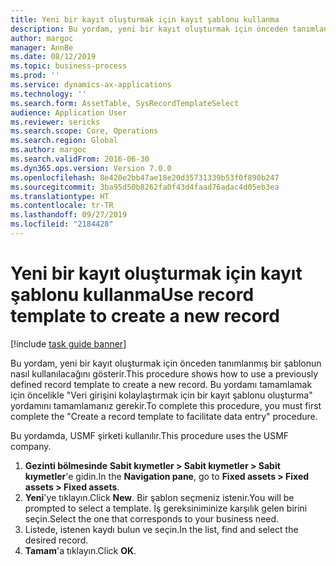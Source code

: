 ```yaml
---
title: Yeni bir kayıt oluşturmak için kayıt şablonu kullanma
description: Bu yordam, yeni bir kayıt oluşturmak için önceden tanımlanmış bir şablonun nasıl kullanılacağını gösterir.
author: margoc
manager: AnnBe
ms.date: 08/12/2019
ms.topic: business-process
ms.prod: ''
ms.service: dynamics-ax-applications
ms.technology: ''
ms.search.form: AssetTable, SysRecordTemplateSelect
audience: Application User
ms.reviewer: sericks
ms.search.scope: Core, Operations
ms.search.region: Global
ms.author: margoc
ms.search.validFrom: 2016-06-30
ms.dyn365.ops.version: Version 7.0.0
ms.openlocfilehash: 8e420e2bb47ae18e20d35731339b53f0f890b247
ms.sourcegitcommit: 3ba95d50b8262fa0f43d4faad76adac4d05eb3ea
ms.translationtype: HT
ms.contentlocale: tr-TR
ms.lasthandoff: 09/27/2019
ms.locfileid: "2184428"
---
```

# <a name="use-record-template-to-create-a-new-record"></a><span data-ttu-id="7c3f5-103">Yeni bir kayıt oluşturmak için kayıt şablonu kullanma</span><span class="sxs-lookup"><span data-stu-id="7c3f5-103">Use record template to create a new record</span></span>

[!include [task guide banner](../../includes/task-guide-banner.md)]

<span data-ttu-id="7c3f5-104">Bu yordam, yeni bir kayıt oluşturmak için önceden tanımlanmış bir şablonun nasıl kullanılacağını gösterir.</span><span class="sxs-lookup"><span data-stu-id="7c3f5-104">This procedure shows how to use a previously defined record template to create a new record.</span></span> <span data-ttu-id="7c3f5-105">Bu yordamı tamamlamak için öncelikle "Veri girişini kolaylaştırmak için bir kayıt şablonu oluşturma" yordamını tamamlamanız gerekir.</span><span class="sxs-lookup"><span data-stu-id="7c3f5-105">To complete this procedure, you must first complete the "Create a record template to facilitate data entry" procedure.</span></span>

<span data-ttu-id="7c3f5-106">Bu yordamda, USMF şirketi kullanılır.</span><span class="sxs-lookup"><span data-stu-id="7c3f5-106">This procedure uses the USMF company.</span></span>

1. <span data-ttu-id="7c3f5-107">**Gezinti bölmesinde** **Sabit kıymetler > Sabit kıymetler > Sabit kıymetler**'e gidin.</span><span class="sxs-lookup"><span data-stu-id="7c3f5-107">In the **Navigation pane**, go to **Fixed assets > Fixed assets > Fixed assets**.</span></span>
2. <span data-ttu-id="7c3f5-108">**Yeni**'ye tıklayın.</span><span class="sxs-lookup"><span data-stu-id="7c3f5-108">Click **New**.</span></span> <span data-ttu-id="7c3f5-109">Bir şablon seçmeniz istenir.</span><span class="sxs-lookup"><span data-stu-id="7c3f5-109">You will be prompted to select a template.</span></span> <span data-ttu-id="7c3f5-110">İş gereksiniminize karşılık gelen birini seçin.</span><span class="sxs-lookup"><span data-stu-id="7c3f5-110">Select the one that corresponds to your business need.</span></span>  
3. <span data-ttu-id="7c3f5-111">Listede, istenen kaydı bulun ve seçin.</span><span class="sxs-lookup"><span data-stu-id="7c3f5-111">In the list, find and select the desired record.</span></span>
4. <span data-ttu-id="7c3f5-112">**Tamam**'a tıklayın.</span><span class="sxs-lookup"><span data-stu-id="7c3f5-112">Click **OK**.</span></span>

